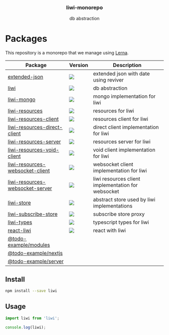 <h3 align="center">
  liwi-monorepo
</h3>

<p align="center">
  db abstraction
</p>

<h1>Packages</h1>

This repository is a monorepo that we manage using [Lerna](https://github.com/lerna/lerna).

| Package                                                                     | Version                                                                                                                                                                | Description                                        |
| --------------------------------------------------------------------------- | ---------------------------------------------------------------------------------------------------------------------------------------------------------------------- | -------------------------------------------------- |
| [extended-json](packages/extended-json)                                     | <a href="https://npmjs.org/package/extended-json"><img src="https://img.shields.io/npm/v/extended-json.svg?style=flat-square"></a>                                     | extended json with date using reviver              |
| [liwi](packages/liwi)                                                       | <a href="https://npmjs.org/package/liwi"><img src="https://img.shields.io/npm/v/liwi.svg?style=flat-square"></a>                                                       | db abstraction                                     |
| [liwi-mongo](packages/liwi-mongo)                                           | <a href="https://npmjs.org/package/liwi-mongo"><img src="https://img.shields.io/npm/v/liwi-mongo.svg?style=flat-square"></a>                                           | mongo implementation for liwi                      |
| [liwi-resources](packages/liwi-resources)                                   | <a href="https://npmjs.org/package/liwi-resources"><img src="https://img.shields.io/npm/v/liwi-resources.svg?style=flat-square"></a>                                   | resources for liwi                                 |
| [liwi-resources-client](packages/liwi-resources-client)                     | <a href="https://npmjs.org/package/liwi-resources-client"><img src="https://img.shields.io/npm/v/liwi-resources-client.svg?style=flat-square"></a>                     | resources client for liwi                          |
| [liwi-resources-direct-client](packages/liwi-resources-direct-client)       | <a href="https://npmjs.org/package/liwi-resources-direct-client"><img src="https://img.shields.io/npm/v/liwi-resources-direct-client.svg?style=flat-square"></a>       | direct client implementation for liwi              |
| [liwi-resources-server](packages/liwi-resources-server)                     | <a href="https://npmjs.org/package/liwi-resources-server"><img src="https://img.shields.io/npm/v/liwi-resources-server.svg?style=flat-square"></a>                     | resources server for liwi                          |
| [liwi-resources-void-client](packages/liwi-resources-void-client)           | <a href="https://npmjs.org/package/liwi-resources-void-client"><img src="https://img.shields.io/npm/v/liwi-resources-void-client.svg?style=flat-square"></a>           | void client implementation for liwi                |
| [liwi-resources-websocket-client](packages/liwi-resources-websocket-client) | <a href="https://npmjs.org/package/liwi-resources-websocket-client"><img src="https://img.shields.io/npm/v/liwi-resources-websocket-client.svg?style=flat-square"></a> | websocket client implementation for liwi           |
| [liwi-resources-websocket-server](packages/liwi-resources-websocket-server) | <a href="https://npmjs.org/package/liwi-resources-websocket-server"><img src="https://img.shields.io/npm/v/liwi-resources-websocket-server.svg?style=flat-square"></a> | liwi resources client implementation for websocket |
| [liwi-store](packages/liwi-store)                                           | <a href="https://npmjs.org/package/liwi-store"><img src="https://img.shields.io/npm/v/liwi-store.svg?style=flat-square"></a>                                           | abstract store used by liwi implementations        |
| [liwi-subscribe-store](packages/liwi-subscribe-store)                       | <a href="https://npmjs.org/package/liwi-subscribe-store"><img src="https://img.shields.io/npm/v/liwi-subscribe-store.svg?style=flat-square"></a>                       | subscribe store proxy                              |
| [liwi-types](packages/liwi-types)                                           | <a href="https://npmjs.org/package/liwi-types"><img src="https://img.shields.io/npm/v/liwi-types.svg?style=flat-square"></a>                                           | typescript types for liwi                          |
| [react-liwi](packages/react-liwi)                                           | <a href="https://npmjs.org/package/react-liwi"><img src="https://img.shields.io/npm/v/react-liwi.svg?style=flat-square"></a>                                           | react with liwi                                    |
| [@todo-example/modules](@todo-example/modules)                              |                                                                                                                                                                        |
| [@todo-example/nextjs](@todo-example/nextjs)                                |                                                                                                                                                                        |
| [@todo-example/server](@todo-example/server)                                |                                                                                                                                                                        |

## Install

```sh
npm install --save liwi
```

## Usage

```js
import liwi from 'liwi';

console.log(liwi);
```

[npm-image]: https://img.shields.io/npm/v/liwi.svg?style=flat-square
[npm-url]: https://npmjs.org/package/liwi
[daviddm-image]: https://david-dm.org/liwijs/liwi.svg?style=flat-square
[daviddm-url]: https://david-dm.org/liwijs/liwi
[dependencyci-image]: https://dependencyci.com/github/liwijs/liwi/badge?style=flat-square
[dependencyci-url]: https://dependencyci.com/github/liwijs/liwi
[circleci-status-image]: https://img.shields.io/circleci/project/liwijs/liwi/master.svg?style=flat-square
[circleci-status-url]: https://circleci.com/gh/liwijs/liwi
[travisci-status-image]: https://img.shields.io/travis/liwijs/liwi/master.svg?style=flat-square
[travisci-status-url]: https://travis-ci.org/liwijs/liwi
[coverage-image]: https://img.shields.io/codecov/c/github/liwijs/liwi/master.svg?style=flat-square
[coverage-url]: https://codecov.io/gh/liwijs/liwi
[docs-coverage-url]: https://liwijs.github.io/liwi/coverage/lcov-report/
